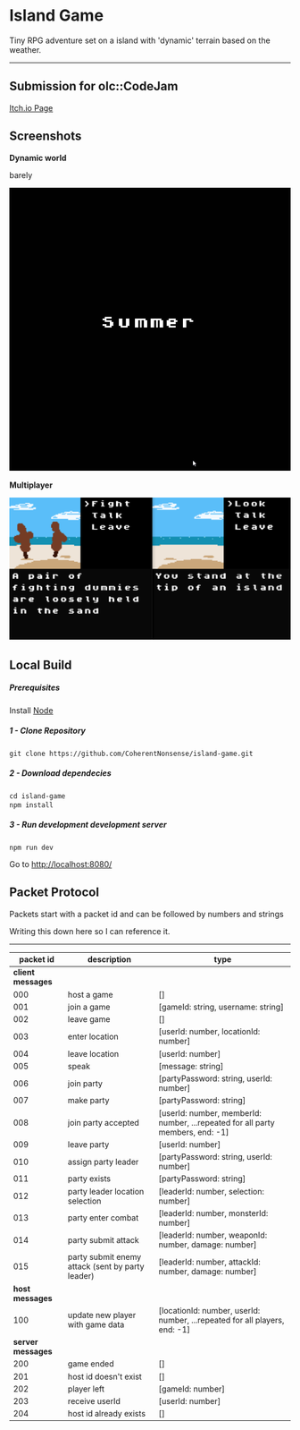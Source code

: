 # Island Game

Tiny RPG adventure set on a island with 'dynamic' terrain based on the weather. 

<hr>

## Submission for olc::CodeJam

[Itch.io Page](https://itch.io/jam/olc-codejam-2022)

## Screenshots

**Dynamic world**

barely

![game thumbnail](/misc/seasons.gif)

**Multiplayer**

![game thumbnail](/misc/game.gif)


## Local Build

##### Prerequisites

Install [Node](https://nodejs.org/)

##### 1 - Clone Repository
```
git clone https://github.com/CoherentNonsense/island-game.git
```
##### 2 - Download dependecies
```
cd island-game
npm install
```
##### 3 - Run development development server
```
npm run dev
```

Go to [http://localhost:8080/](http://localhost:8080)


## Packet Protocol

Packets start with a packet id and can be followed by numbers and strings

Writing this down here so I can reference it.

<hr>

|packet id|description|type|
|---------|-----------|----|
|__client messages__|
|000|host a game|[]|
|001|join a game|[gameId: string, username: string]|
|002|leave game|[]|
|003|enter location|[userId: number, locationId: number]|
|004|leave location|[userId: number]|
|005|speak|[message: string]|
|006|join party|[partyPassword: string, userId: number]|
|007|make party|[partyPassword: string]|
|008|join party accepted|[userId: number, memberId: number, ...repeated for all party members, end: -1]|
|009|leave party|[userId: number]|
|010|assign party leader|[partyPassword: string, userId: number]|
|011|party exists|[partyPassword: string]|
|012|party leader location selection|[leaderId: number, selection: number]|
|013|party enter combat|[leaderId: number, monsterId: number]|
|014|party submit attack|[leaderId: number, weaponId: number, damage: number]|
|015|party submit enemy attack (sent by party leader)|[leaderId: number, attackId: number, damage: number]
|__host messages__|
|100|update new player with game data|[locationId: number, userId: number, ...repeated for all players, end: -1]
|__server messages__|
|200|game ended|[]|
|201|host id doesn't exist|[]|
|202|player left|[gameId: number]|
|203|receive userId|[userId: number]|
|204|host id already exists|[]|